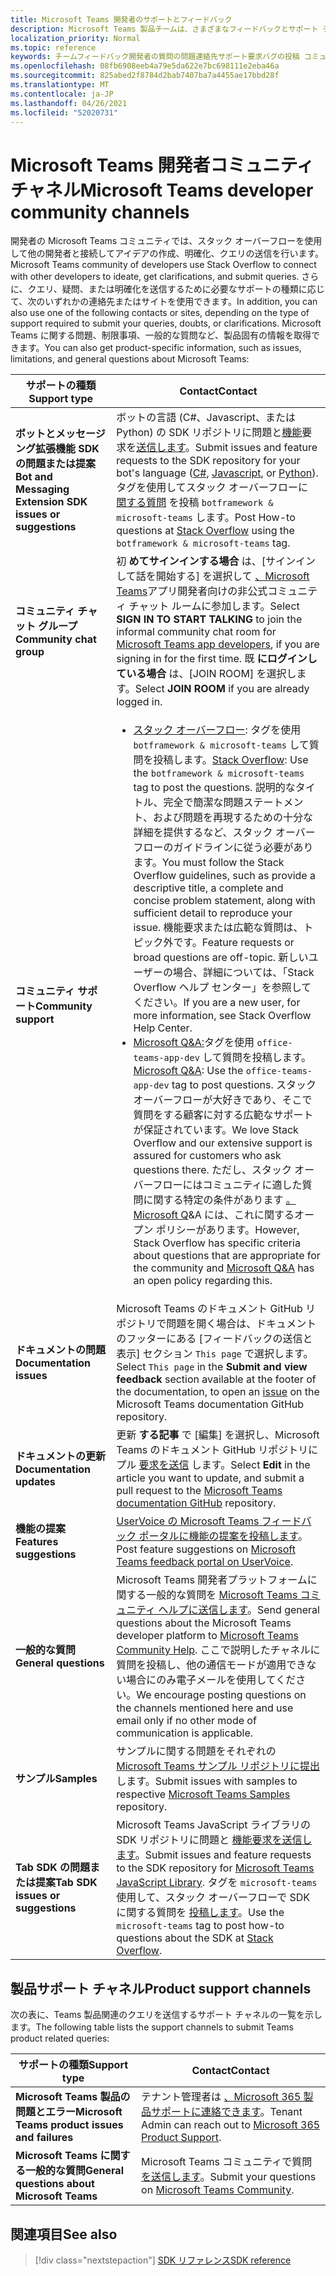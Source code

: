 ```yaml
---
title: Microsoft Teams 開発者のサポートとフィードバック
description: Microsoft Teams 製品チームは、さまざまなフィードバックとサポート チャネルを通して開発者コミュニティに対応します。
localization_priority: Normal
ms.topic: reference
keywords: チームフィードバック開発者の質問の問題連絡先サポート要求バグの投稿 コミュニティディスカッション
ms.openlocfilehash: 08fb6908eeb4a79e5da622e7bc698111e2eba46a
ms.sourcegitcommit: 825abed2f8784d2bab7407ba7a4455ae17bbd28f
ms.translationtype: MT
ms.contentlocale: ja-JP
ms.lasthandoff: 04/26/2021
ms.locfileid: "52020731"
---
```

# <a name="microsoft-teams-developer-community-channels"></a><span data-ttu-id="d085d-104">Microsoft Teams 開発者コミュニティ チャネル</span><span class="sxs-lookup"><span data-stu-id="d085d-104">Microsoft Teams developer community channels</span></span>

<span data-ttu-id="d085d-105">開発者の Microsoft Teams コミュニティでは、スタック オーバーフローを使用して他の開発者と接続してアイデアの作成、明確化、クエリの送信を行います。</span><span class="sxs-lookup"><span data-stu-id="d085d-105">Microsoft Teams community of developers use Stack Overflow to connect with other developers to ideate, get clarifications, and submit queries.</span></span> <span data-ttu-id="d085d-106">さらに、クエリ、疑問、または明確化を送信するために必要なサポートの種類に応じて、次のいずれかの連絡先またはサイトを使用できます。</span><span class="sxs-lookup"><span data-stu-id="d085d-106">In addition, you can also use one of the following contacts or sites, depending on the type of support required to submit your queries, doubts, or clarifications.</span></span> <span data-ttu-id="d085d-107">Microsoft Teams に関する問題、制限事項、一般的な質問など、製品固有の情報を取得できます。</span><span class="sxs-lookup"><span data-stu-id="d085d-107">You can also get product-specific information, such as issues, limitations, and general questions about Microsoft Teams:</span></span>

|            <span data-ttu-id="d085d-108">**サポートの種類**</span><span class="sxs-lookup"><span data-stu-id="d085d-108">**Support type**</span></span>            |               <span data-ttu-id="d085d-109">**Contact**</span><span class="sxs-lookup"><span data-stu-id="d085d-109">**Contact**</span></span>                                                                                  |
|-----------------------------------------------------|---------------------------------------------------------------------------------------------------------------------------------------------------------------------------------------------------------------------------------------------------------------------------------------------------------------------------------------------------------------------------------------------------------------------------------------------------------------------------------------------------|
|         <span data-ttu-id="d085d-110">**ボットとメッセージング拡張機能 SDK の問題または提案**</span><span class="sxs-lookup"><span data-stu-id="d085d-110">**Bot and Messaging Extension SDK issues or suggestions**</span></span>         | <span data-ttu-id="d085d-111">ボットの言語 (C#、Javascript、または Python) の SDK リポジトリに問題と[](https://github.com/Microsoft/botbuilder-js)[機能](https://github.com/Microsoft/botbuilder-dotnet/)要求を[送信します](https://github.com/Microsoft/botbuilder-python)。</span><span class="sxs-lookup"><span data-stu-id="d085d-111">Submit issues and feature requests to the SDK repository for your bot's language ([C#](https://github.com/Microsoft/botbuilder-dotnet/), [Javascript](https://github.com/Microsoft/botbuilder-js), or [Python](https://github.com/Microsoft/botbuilder-python)).</span></span> <span data-ttu-id="d085d-112">タグを使用してスタック オーバーフローに [関する質問](https://stackoverflow.com/questions/tagged/botframework%20microsoft-teams) を投稿 `botframework & microsoft-teams` します。</span><span class="sxs-lookup"><span data-stu-id="d085d-112">Post How-to questions at [Stack Overflow](https://stackoverflow.com/questions/tagged/botframework%20microsoft-teams) using the `botframework & microsoft-teams` tag.</span></span>   |
|         <span data-ttu-id="d085d-113">**コミュニティ チャット グループ**</span><span class="sxs-lookup"><span data-stu-id="d085d-113">**Community chat group**</span></span>         |  <span data-ttu-id="d085d-114">初 **めてサインインする場合** は、[サインインして話を開始する] を選択して [、Microsoft Teams](https://gitter.im/OfficeDev/MicrosoftTeamsAppDev)アプリ開発者向けの非公式コミュニティ チャット ルームに参加します。</span><span class="sxs-lookup"><span data-stu-id="d085d-114">Select **SIGN IN TO START TALKING** to join the informal community chat room for [Microsoft Teams app developers](https://gitter.im/OfficeDev/MicrosoftTeamsAppDev), if you are signing in for the first time.</span></span> <span data-ttu-id="d085d-115">既 **にログインしている場合** は、[JOIN ROOM] を選択します。</span><span class="sxs-lookup"><span data-stu-id="d085d-115">Select **JOIN ROOM** if you are already logged in.</span></span>      |
|            <span data-ttu-id="d085d-116">**コミュニティ サポート**</span><span class="sxs-lookup"><span data-stu-id="d085d-116">**Community support**</span></span>             |     <ul><li> <span data-ttu-id="d085d-117">[スタック オーバーフロー](https://stackoverflow.com/questions/tagged/microsoft-teams): タグを使用 `botframework & microsoft-teams` して質問を投稿します。</span><span class="sxs-lookup"><span data-stu-id="d085d-117">[Stack Overflow](https://stackoverflow.com/questions/tagged/microsoft-teams): Use the `botframework & microsoft-teams` tag to post the questions.</span></span> <span data-ttu-id="d085d-118">説明的なタイトル、完全で簡潔な問題ステートメント、および問題を再現するための十分な詳細を提供するなど、スタック オーバーフローのガイドラインに従う必要があります。</span><span class="sxs-lookup"><span data-stu-id="d085d-118">You must follow the Stack Overflow guidelines, such as provide a descriptive title, a complete and concise problem statement, along with sufficient detail to reproduce your issue.</span></span> <span data-ttu-id="d085d-119">機能要求または広範な質問は、トピック外です。</span><span class="sxs-lookup"><span data-stu-id="d085d-119">Feature requests or broad questions are off-topic.</span></span> <span data-ttu-id="d085d-120">新しいユーザーの場合、詳細については、「Stack Overflow ヘルプ センター」を参照してください。</span><span class="sxs-lookup"><span data-stu-id="d085d-120">If you are a new user, for more information, see Stack Overflow Help Center.</span></span> </li>                                                                                                                                                                       <li>  <span data-ttu-id="d085d-121">[Microsoft Q&A:](/answers/topics/office-teams-app-dev.html)タグを使用 `office-teams-app-dev` して質問を投稿します。</span><span class="sxs-lookup"><span data-stu-id="d085d-121">[Microsoft Q&A](/answers/topics/office-teams-app-dev.html): Use the `office-teams-app-dev` tag to post questions.</span></span> <span data-ttu-id="d085d-122">スタック オーバーフローが大好きであり、そこで質問をする顧客に対する広範なサポートが保証されています。</span><span class="sxs-lookup"><span data-stu-id="d085d-122">We love Stack Overflow and our extensive support is assured for customers who ask questions there.</span></span> <span data-ttu-id="d085d-123">ただし、スタック オーバーフローにはコミュニティに適した質問に関する特定の条件があります [。Microsoft Q](/answers/topics/office-teams-app-dev.html)&A には、これに関するオープン ポリシーがあります。</span><span class="sxs-lookup"><span data-stu-id="d085d-123">However, Stack Overflow has specific criteria about questions that are appropriate for the community and [Microsoft Q&A](/answers/topics/office-teams-app-dev.html) has an open policy regarding this.</span></span>  </li> </ul>                                                                                            |
|  <span data-ttu-id="d085d-124">**ドキュメントの問題**</span><span class="sxs-lookup"><span data-stu-id="d085d-124">**Documentation issues**</span></span>  |        <span data-ttu-id="d085d-125">Microsoft Teams のドキュメント GitHub リポジトリで問題を開く場合は、ドキュメントのフッターにある [フィードバックの送信と表示] セクション `This page` で選択します。  [](https://github.com/MicrosoftDocs/msteams-docs/issues)</span><span class="sxs-lookup"><span data-stu-id="d085d-125">Select `This page` in the **Submit and view feedback** section available at the footer of the documentation, to open an [issue](https://github.com/MicrosoftDocs/msteams-docs/issues) on the Microsoft Teams documentation GitHub repository.</span></span>                                                                                                                                                                                            |
|  <span data-ttu-id="d085d-126">**ドキュメントの更新**</span><span class="sxs-lookup"><span data-stu-id="d085d-126">**Documentation updates**</span></span>           |     <span data-ttu-id="d085d-127">更新 **する記事** で [編集] を選択し、Microsoft Teams のドキュメント GitHub リポジトリにプル [要求を送信](https://github.com/MicrosoftDocs/msteams-docs) します。</span><span class="sxs-lookup"><span data-stu-id="d085d-127">Select **Edit** in the article you want to update, and submit a pull request to the [Microsoft Teams documentation GitHub](https://github.com/MicrosoftDocs/msteams-docs) repository.</span></span>                                                                                                                                                           |
|       <span data-ttu-id="d085d-128">**機能の提案**</span><span class="sxs-lookup"><span data-stu-id="d085d-128">**Features suggestions**</span></span>       |                                                                                                                                                                      <span data-ttu-id="d085d-129">[UserVoice の Microsoft Teams フィードバック ポータルに機能の提案を投稿します](https://microsoftteams.uservoice.com/forums/555103-public-preview/category/182881-developer-platform)。</span><span class="sxs-lookup"><span data-stu-id="d085d-129">Post feature suggestions on [Microsoft Teams feedback portal on UserVoice](https://microsoftteams.uservoice.com/forums/555103-public-preview/category/182881-developer-platform).</span></span>                                                                                                                                                                      |
|       <span data-ttu-id="d085d-130">**一般的な質問**</span><span class="sxs-lookup"><span data-stu-id="d085d-130">**General questions**</span></span>         |<span data-ttu-id="d085d-131">Microsoft Teams 開発者プラットフォームに関する一般的な質問を [Microsoft Teams コミュニティ ヘルプに送信します](mailto:microsoftteamsdev@microsoft.com)。</span><span class="sxs-lookup"><span data-stu-id="d085d-131">Send general questions about the Microsoft Teams developer platform to [Microsoft Teams Community Help](mailto:microsoftteamsdev@microsoft.com).</span></span> <span data-ttu-id="d085d-132">ここで説明したチャネルに質問を投稿し、他の通信モードが適用できない場合にのみ電子メールを使用してください。</span><span class="sxs-lookup"><span data-stu-id="d085d-132">We encourage posting questions on the channels mentioned here and use email only if no other mode of communication is applicable.</span></span>                                                                                                                                                                      |
|        <span data-ttu-id="d085d-133">**サンプル**</span><span class="sxs-lookup"><span data-stu-id="d085d-133">**Samples**</span></span>         | <span data-ttu-id="d085d-134">サンプルに関する問題をそれぞれの [Microsoft Teams サンプル リポジトリに提出](/microsoftteams/platform/tutorials/code-samples) します。</span><span class="sxs-lookup"><span data-stu-id="d085d-134">Submit issues with samples to respective [Microsoft Teams Samples](/microsoftteams/platform/tutorials/code-samples) repository.</span></span>|
|           <span data-ttu-id="d085d-135">**Tab SDK の問題または提案**</span><span class="sxs-lookup"><span data-stu-id="d085d-135">**Tab SDK issues or suggestions**</span></span>          |         <span data-ttu-id="d085d-136">Microsoft Teams JavaScript ライブラリの SDK リポジトリに問題と [機能要求を送信します](https://github.com/OfficeDev/microsoft-teams-library-js/issues)。</span><span class="sxs-lookup"><span data-stu-id="d085d-136">Submit issues and feature requests to the SDK repository for [Microsoft Teams JavaScript Library](https://github.com/OfficeDev/microsoft-teams-library-js/issues).</span></span> <span data-ttu-id="d085d-137">タグを `microsoft-teams` 使用して、スタック オーバーフローで SDK に関する質問を [投稿します](https://stackoverflow.com/questions/tagged/microsoft-teams)。</span><span class="sxs-lookup"><span data-stu-id="d085d-137">Use the `microsoft-teams` tag to post how-to questions about the SDK at [Stack Overflow](https://stackoverflow.com/questions/tagged/microsoft-teams).</span></span>                                                                                                                                                                            |

## <a name="product-support-channels"></a><span data-ttu-id="d085d-138">製品サポート チャネル</span><span class="sxs-lookup"><span data-stu-id="d085d-138">Product support channels</span></span>
<span data-ttu-id="d085d-139">次の表に、Teams 製品関連のクエリを送信するサポート チャネルの一覧を示します。</span><span class="sxs-lookup"><span data-stu-id="d085d-139">The following table lists the support channels to submit Teams product related queries:</span></span>

|            <span data-ttu-id="d085d-140">**サポートの種類**</span><span class="sxs-lookup"><span data-stu-id="d085d-140">**Support type**</span></span>            |               <span data-ttu-id="d085d-141">**Contact**</span><span class="sxs-lookup"><span data-stu-id="d085d-141">**Contact**</span></span>                                                                                  |
|-----------------------------------------------------|---------------------------------------------------------------------------------------------------------------------------------------------------------------------------------------------------------------------------------------------------------------------------------------------------------------------------------------------------------------------------------------------------------------------------------------------------------------------------------------------------|
|         <span data-ttu-id="d085d-142">**Microsoft Teams 製品の問題とエラー**</span><span class="sxs-lookup"><span data-stu-id="d085d-142">**Microsoft Teams product issues and failures**</span></span>          | <span data-ttu-id="d085d-143">テナント管理者は [、Microsoft 365 製品サポートに連絡できます](/microsoft-365/admin/contact-support-for-business-products)。</span><span class="sxs-lookup"><span data-stu-id="d085d-143">Tenant Admin can reach out to [Microsoft 365 Product Support](/microsoft-365/admin/contact-support-for-business-products).</span></span>                                                            |
|        <span data-ttu-id="d085d-144">**Microsoft Teams に関する一般的な質問**</span><span class="sxs-lookup"><span data-stu-id="d085d-144">**General questions about Microsoft Teams**</span></span>        |  <span data-ttu-id="d085d-145">Microsoft Teams コミュニティで質問 [を送信します](https://answers.microsoft.com/en-us/msteams/forum)。</span><span class="sxs-lookup"><span data-stu-id="d085d-145">Submit your questions on [Microsoft Teams Community](https://answers.microsoft.com/en-us/msteams/forum).</span></span>               |                                                           

## <a name="see-also"></a><span data-ttu-id="d085d-146">関連項目</span><span class="sxs-lookup"><span data-stu-id="d085d-146">See also</span></span>

> [!div class="nextstepaction"]
> [<span data-ttu-id="d085d-147">SDK リファレンス</span><span class="sxs-lookup"><span data-stu-id="d085d-147">SDK reference</span></span>](https://docs.microsoft.com/javascript/api/overview/msteams-client?view=msteams-client-js-latest&preserve-view=true)
